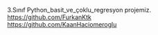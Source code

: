 3.Sınıf Python_basit_ve_çoklu_regresyon projemiz.		    
https://github.com/FurkanKtk	      	    
https://github.com/KaanHaciomeroglu
